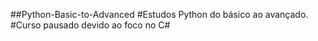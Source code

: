 ##Python-Basic-to-Advanced
#Estudos Python do básico ao avançado. 
#Curso pausado devido ao foco no C#
